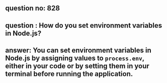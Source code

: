
      
## question no: 828

## question : How do you set environment variables in Node.js?

## answer: You can set environment variables in Node.js by assigning values to `process.env`, either in your code or by setting them in your terminal before running the application.
      
